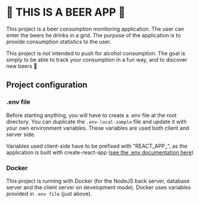 # 🍺 THIS IS A BEER APP 🍺

This project is a beer consumption monitoring application. The user can enter the beers he drinks in a grid. The purpose of the application is to provide consumption statistics to the user.

This project is not intended to push for alcohol consumption. The goal is simply to be able to track your consumption in a fun way, and to discover new beers 🍺

## Project configuration

### .env file

Before starting anything, you will have to create a .env file at the root directory.
You can duplicate the `.env-local-sample` file and update it with your own environment variables. These variables are used both client and server side.

Variables used client-side have to be prefixed with "REACT_APP\_", as the application is built with create-react-app ([see the .env documentation here](https://create-react-app.dev/docs/adding-custom-environment-variables/))

### Docker

This project is running with Docker (for the NodeJS back server, database server and the client server on development mode).
Docker uses variables provided in `.env file` (just above).
